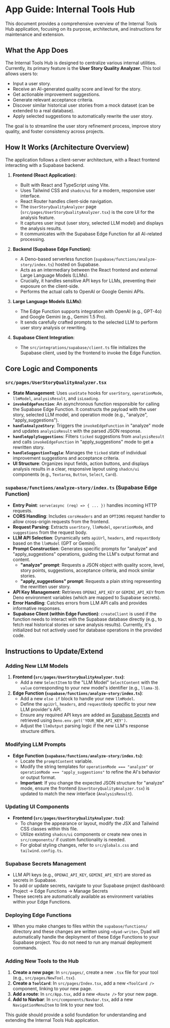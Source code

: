 # App Guide: Internal Tools Hub

This document provides a comprehensive overview of the Internal Tools Hub application, focusing on its purpose, architecture, and instructions for maintenance and extension.

## What the App Does
The Internal Tools Hub is designed to centralize various internal utilities. Currently, its primary feature is the **User Story Quality Analyzer**. This tool allows users to:
*   Input a user story.
*   Receive an AI-generated quality score and level for the story.
*   Get actionable improvement suggestions.
*   Generate relevant acceptance criteria.
*   Discover similar historical user stories from a mock dataset (can be extended to a real database).
*   Apply selected suggestions to automatically rewrite the user story.

The goal is to streamline the user story refinement process, improve story quality, and foster consistency across projects.

## How It Works (Architecture Overview)

The application follows a client-server architecture, with a React frontend interacting with a Supabase backend.

1.  **Frontend (React Application)**:
    *   Built with React and TypeScript using Vite.
    *   Uses Tailwind CSS and `shadcn/ui` for a modern, responsive user interface.
    *   React Router handles client-side navigation.
    *   The `UserStoryQualityAnalyzer` page (`src/pages/UserStoryQualityAnalyzer.tsx`) is the core UI for the analysis feature.
    *   It captures user input (user story, selected LLM model) and displays the analysis results.
    *   It communicates with the Supabase Edge Function for all AI-related processing.

2.  **Backend (Supabase Edge Function)**:
    *   A Deno-based serverless function (`supabase/functions/analyze-story/index.ts`) hosted on Supabase.
    *   Acts as an intermediary between the React frontend and external Large Language Models (LLMs).
    *   Crucially, it handles sensitive API keys for LLMs, preventing their exposure on the client-side.
    *   Performs the actual calls to OpenAI or Google Gemini APIs.

3.  **Large Language Models (LLMs)**:
    *   The Edge Function supports integration with OpenAI (e.g., GPT-4o) and Google Gemini (e.g., Gemini 1.5 Pro).
    *   It sends carefully crafted prompts to the selected LLM to perform user story analysis or rewriting.

4.  **Supabase Client Integration**:
    *   The `src/integrations/supabase/client.ts` file initializes the Supabase client, used by the frontend to invoke the Edge Function.

## Core Logic and Components

### `src/pages/UserStoryQualityAnalyzer.tsx`
*   **State Management**: Uses `useState` hooks for `userStory`, `operationMode`, `llmModel`, `analysisResult`, and `isLoading`.
*   **`invokeEdgeFunction`**: An asynchronous function responsible for calling the Supabase Edge Function. It constructs the payload with the user story, selected LLM model, and operation mode (e.g., "analyze", "apply_suggestions").
*   **`handleAnalyzeStory`**: Triggers the `invokeEdgeFunction` in "analyze" mode and updates `analysisResult` with the parsed JSON response.
*   **`handleApplySuggestions`**: Filters `ticked` suggestions from `analysisResult` and calls `invokeEdgeFunction` in "apply_suggestions" mode to get a rewritten story.
*   **`handleSuggestionToggle`**: Manages the `ticked` state of individual improvement suggestions and acceptance criteria.
*   **UI Structure**: Organizes input fields, action buttons, and displays analysis results in a clear, responsive layout using `shadcn/ui` components (e.g., `Textarea`, `Button`, `Select`, `Card`).

### `supabase/functions/analyze-story/index.ts` (Supabase Edge Function)
*   **Entry Point**: `serve(async (req) => { ... })` handles incoming HTTP requests.
*   **CORS Handling**: Includes `corsHeaders` and an `OPTIONS` request handler to allow cross-origin requests from the frontend.
*   **Request Parsing**: Extracts `userStory`, `llmModel`, `operationMode`, and `suggestions` from the request body.
*   **LLM API Selection**: Dynamically sets `apiUrl`, `headers`, and `requestBody` based on the `llmModel` (GPT or Gemini).
*   **Prompt Construction**: Generates specific prompts for "analyze" and "apply_suggestions" operations, guiding the LLM's output format and content.
    *   **"analyze" prompt**: Requests a JSON object with quality score, level, story points, suggestions, acceptance criteria, and mock similar stories.
    *   **"apply_suggestions" prompt**: Requests a plain string representing the rewritten user story.
*   **API Key Management**: Retrieves `OPENAI_API_KEY` or `GEMINI_API_KEY` from Deno environment variables (which are mapped to Supabase secrets).
*   **Error Handling**: Catches errors from LLM API calls and provides informative responses.
*   **Supabase Client (within Edge Function)**: `createClient` is used if the function needs to interact with the Supabase database directly (e.g., to fetch real historical stories or save analysis results). Currently, it's initialized but not actively used for database operations in the provided code.

## Instructions to Update/Extend

### Adding New LLM Models
1.  **Frontend (`src/pages/UserStoryQualityAnalyzer.tsx`)**:
    *   Add a new `SelectItem` to the "LLM Model" `SelectContent` with the `value` corresponding to your new model's identifier (e.g., `llama-3`).
2.  **Edge Function (`supabase/functions/analyze-story/index.ts`)**:
    *   Add a new `else if` block to handle your new `llmModel`.
    *   Define the `apiUrl`, `headers`, and `requestBody` specific to your new LLM provider's API.
    *   Ensure any required API keys are added as [Supabase Secrets](https://supabase.com/dashboard/project/txxrnhaelqdjlmpbrxyr/edge-functions/secrets) and retrieved using `Deno.env.get('YOUR_NEW_API_KEY')`.
    *   Adjust the `llmOutput` parsing logic if the new LLM's response structure differs.

### Modifying LLM Prompts
*   **Edge Function (`supabase/functions/analyze-story/index.ts`)**:
    *   Locate the `promptContent` variable.
    *   Modify the string templates for `operationMode === "analyze"` or `operationMode === "apply_suggestions"` to refine the AI's behavior or output format.
    *   **Important**: If you change the expected JSON structure for "analyze" mode, ensure the frontend (`UserStoryQualityAnalyzer.tsx`) is updated to match the new interface (`AnalysisResult`).

### Updating UI Components
*   **Frontend (`src/pages/UserStoryQualityAnalyzer.tsx`)**:
    *   To change the appearance or layout, modify the JSX and Tailwind CSS classes within this file.
    *   Utilize existing `shadcn/ui` components or create new ones in `src/components/` if custom functionality is needed.
    *   For global styling changes, refer to `src/globals.css` and `tailwind.config.ts`.

### Supabase Secrets Management
*   LLM API keys (e.g., `OPENAI_API_KEY`, `GEMINI_API_KEY`) are stored as secrets in Supabase.
*   To add or update secrets, navigate to your Supabase project dashboard:
    <resource-link type="supabase-secrets">Project -> Edge Functions -> Manage Secrets</resource-link>
*   These secrets are automatically available as environment variables within your Edge Functions.

### Deploying Edge Functions
*   When you make changes to files within the `supabase/functions/` directory and these changes are written using `<dyad-write>`, Dyad will automatically handle the deployment of these Edge Functions to your Supabase project. You do not need to run any manual deployment commands.

### Adding New Tools to the Hub
1.  **Create a new page**: In `src/pages/`, create a new `.tsx` file for your tool (e.g., `src/pages/NewTool.tsx`).
2.  **Create a `ToolCard`**: In `src/pages/Index.tsx`, add a new `<ToolCard />` component, linking to your new page.
3.  **Add a route**: In `src/App.tsx`, add a new `<Route />` for your new page.
4.  **Add to Navbar**: In `src/components/Navbar.tsx`, add a new `NavigationMenuItem` to link to your new tool.

This guide should provide a solid foundation for understanding and extending the Internal Tools Hub application.